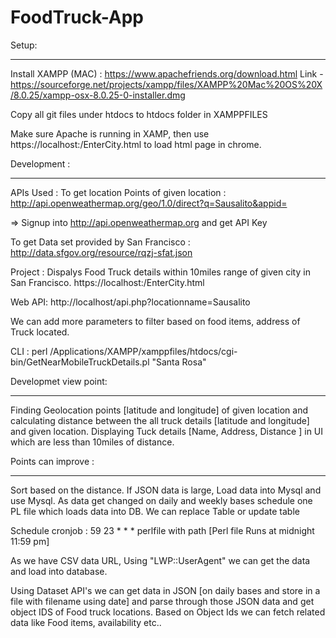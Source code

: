 # FoodTruck-App

Setup:
*******
Install XAMPP (MAC) :
https://www.apachefriends.org/download.html
Link - https://sourceforge.net/projects/xampp/files/XAMPP%20Mac%20OS%20X/8.0.25/xampp-osx-8.0.25-0-installer.dmg

Copy all git files under htdocs to htdocs folder in XAMPPFILES

Make sure Apache is running in XAMP, then use https://localhost:<port>/EnterCity.html to load html page in chrome.

Development :
*************
APIs Used :
To get location Points of given location :  http://api.openweathermap.org/geo/1.0/direct?q=Sausalito&appid=<API KEY>

<API KEY> => Signup into http://api.openweathermap.org and get API Key

To get Data set provided by San Francisco  : http://data.sfgov.org/resource/rqzj-sfat.json

Project : Dispalys Food Truck details within 10miles range of given city in San Francisco.
https://localhost:<port>/EnterCity.html

Web API:
http://localhost/api.php?locationname=Sausalito

We can add more parameters to filter based on food items, address of Truck located.

CLI :
perl  /Applications/XAMPP/xamppfiles/htdocs/cgi-bin/GetNearMobileTruckDetails.pl "Santa Rosa"


Developmet view point:
*********************
Finding Geolocation points [latitude and longitude] of given location and calculating distance between the all truck details [latitude and longitude] and given location. Displaying Tuck details [Name, Address, Distance ] in UI which are less than 10miles of distance.

Points can improve :
******************
Sort based on the distance.
If JSON data is large, Load data into Mysql and use Mysql.
As data get changed on daily and weekly bases schedule one PL file which loads data into DB. We can replace Table or update table

 Schedule cronjob : 59 23 * * * perlfile with path  [Perl file Runs at midnight 11:59 pm]


As we have CSV data URL, Using "LWP::UserAgent" we can get the data and load into database.

Using Dataset API's we can get data in JSON [on daily bases and store in a file with filename using date] and parse through those JSON data and get object IDS of Food truck locations. Based on Object Ids we can fetch related data like Food items, availability etc..

